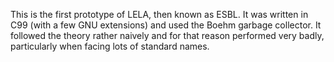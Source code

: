 This is the first prototype of LELA, then known as ESBL.
It was written in C99 (with a few GNU extensions) and used the Boehm garbage
collector.
It followed the theory rather naively and for that reason performed very badly,
particularly when facing lots of standard names.

